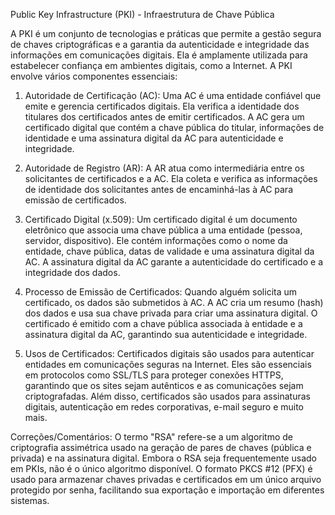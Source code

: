 Public Key Infrastructure (PKI) - Infraestrutura de Chave Pública

A PKI é um conjunto de tecnologias e práticas que permite a gestão segura de chaves criptográficas e a garantia da autenticidade e integridade das informações em comunicações digitais. Ela é amplamente utilizada para estabelecer confiança em ambientes digitais, como a Internet. A PKI envolve vários componentes essenciais:

1. Autoridade de Certificação (AC):
Uma AC é uma entidade confiável que emite e gerencia certificados digitais.
Ela verifica a identidade dos titulares dos certificados antes de emitir certificados.
A AC gera um certificado digital que contém a chave pública do titular, informações de identidade e uma assinatura digital da AC para autenticidade e integridade.

2. Autoridade de Registro (AR):
A AR atua como intermediária entre os solicitantes de certificados e a AC.
Ela coleta e verifica as informações de identidade dos solicitantes antes de encaminhá-las à AC para emissão de certificados.

3. Certificado Digital (x.509):
Um certificado digital é um documento eletrônico que associa uma chave pública a uma entidade (pessoa, servidor, dispositivo).
Ele contém informações como o nome da entidade, chave pública, datas de validade e uma assinatura digital da AC.
A assinatura digital da AC garante a autenticidade do certificado e a integridade dos dados.

4. Processo de Emissão de Certificados:
Quando alguém solicita um certificado, os dados são submetidos à AC.
A AC cria um resumo (hash) dos dados e usa sua chave privada para criar uma assinatura digital.
O certificado é emitido com a chave pública associada à entidade e a assinatura digital da AC, garantindo sua autenticidade e integridade.

5. Usos de Certificados:
Certificados digitais são usados para autenticar entidades em comunicações seguras na Internet.
Eles são essenciais em protocolos como SSL/TLS para proteger conexões HTTPS, garantindo que os sites sejam autênticos e as comunicações sejam criptografadas.
Além disso, certificados são usados para assinaturas digitais, autenticação em redes corporativas, e-mail seguro e muito mais.

Correções/Comentários:
O termo "RSA" refere-se a um algoritmo de criptografia assimétrica usado na geração de pares de chaves (pública e privada) e na assinatura digital. Embora o RSA seja frequentemente usado em PKIs, não é o único algoritmo disponível.
O formato PKCS #12 (PFX) é usado para armazenar chaves privadas e certificados em um único arquivo protegido por senha, facilitando sua exportação e importação em diferentes sistemas.
